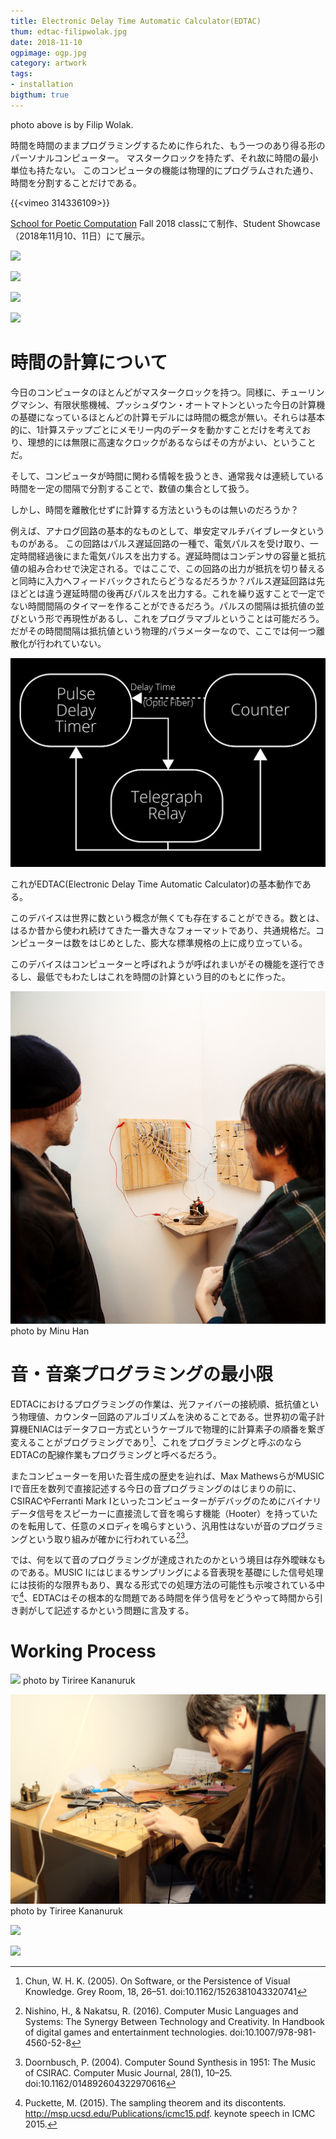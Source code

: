 ```yaml
---
title: Electronic Delay Time Automatic Calculator(EDTAC)
thum: edtac-filipwolak.jpg
date: 2018-11-10
ogpimage: ogp.jpg
category: artwork
tags:
- installation
bigthum: true
---
```


photo above is by Filip Wolak.

時間を時間のままプログラミングするために作られた、もう一つのあり得る形のパーソナルコンピューター。
マスタークロックを持たず、それ故に時間の最小単位も持たない。
このコンピュータの機能は物理的にプログラムされた通り、時間を分割することだけである。

{{<vimeo 314336109>}}

[School for Poetic Computation](https://sfpc.io) Fall 2018 classにて制作、Student Showcase（2018年11月10、11日）にて展示。

![](edtac21.JPG)

![](edtac22.JPG)

![](edtac23.JPG)

![](edtac24.JPG)

# 時間の計算について

今日のコンピュータのほとんどがマスタークロックを持つ。同様に、チューリングマシン、有限状態機械、プッシュダウン・オートマトンといった今日の計算機の基礎になっているほとんどの計算モデルには時間の概念が無い。それらは基本的に、1計算ステップごとにメモリー内のデータを動かすことだけを考えており、理想的には無限に高速なクロックがあるならばその方がよい、ということだ。

そして、コンピュータが時間に関わる情報を扱うとき、通常我々は連続している時間を一定の間隔で分割することで、数値の集合として扱う。

しかし、時間を離散化せずに計算する方法というものは無いのだろうか？

例えば、アナログ回路の基本的なものとして、単安定マルチバイブレータというものがある。
この回路はパルス遅延回路の一種で、電気パルスを受け取り、一定時間経過後にまた電気パルスを出力する。遅延時間はコンデンサの容量と抵抗値の組み合わせで決定される。ではここで、この回路の出力が抵抗を切り替えると同時に入力へフィードバックされたらどうなるだろうか？パルス遅延回路は先ほどとは違う遅延時間の後再びパルスを出力する。これを繰り返すことで一定でない時間間隔のタイマーを作ることができるだろう。パルスの間隔は抵抗値の並びという形で再現性があるし、これをプログラマブルということは可能だろう。だがその時間間隔は抵抗値という物理的パラメーターなので、ここでは何一つ離散化が行われていない。

![edtac-video-spriteone](edtac-video-spriteone.png)

これがEDTAC(Electronic Delay Time Automatic Calculator)の基本動作である。

このデバイスは世界に数という概念が無くても存在することができる。数とは、はるか昔から使われ続けてきた一番大きなフォーマットであり、共通規格だ。コンピューターは数をはじめとした、膨大な標準規格の上に成り立っている。

このデバイスはコンピューターと呼ばれようが呼ばれまいがその機能を遂行できるし、最低でもわたしはこれを時間の計算という目的のもとに作った。

![](edtac-minu-han.jpg)
photo by Minu Han

# 音・音楽プログラミングの最小限

EDTACにおけるプログラミングの作業は、光ファイバーの接続順、抵抗値という物理値、カウンター回路のアルゴリズムを決めることである。世界初の電子計算機ENIACはデータフロー方式というケーブルで物理的に計算素子の順番を繋ぎ変えることがプログラミングであり[^chun]、これをプログラミングと呼ぶのならEDTACの配線作業もプログラミングと呼べるだろう。

[^chun]: Chun, W. H. K. (2005). On Software, or the Persistence of Visual Knowledge. Grey Room, 18, 26–51. doi:10.1162/1526381043320741

またコンピューターを用いた音生成の歴史を辿れば、Max MathewsらがMUSIC Iで音圧を数列で直接記述する今日の音プログラミングのはじまりの前に、CSIRACやFerranti Mark Iといったコンピューターがデバッグのためにバイナリデータ信号をスピーカーに直接流して音を鳴らす機能（Hooter）を持っていたのを転用して、任意のメロディを鳴らすという、汎用性はないが音のプログラミングという取り組みが確かに行われている[^nishino][^doornbush]。

[^doornbush]: Doornbusch, P. (2004). Computer Sound Synthesis in 1951: The Music of CSIRAC. Computer Music Journal, 28(1), 10–25. doi:10.1162/014892604322970616 
[^nishino]: Nishino, H., & Nakatsu, R. (2016). Computer Music Languages and Systems: The Synergy Between Technology and Creativity. In Handbook of digital games and entertainment technologies. doi:10.1007/978-981-4560-52-8

では、何を以て音のプログラミングが達成されたのかという境目は存外曖昧なものである。MUSIC Iにはじまるサンプリングによる音表現を基礎にした信号処理には技術的な限界もあり、異なる形式での処理方法の可能性も示唆されている中で[^puckette]、EDTACはその根本的な問題である時間を伴う信号をどうやって時間から引き剥がして記述するかという問題に言及する。

[^puckette]: Puckette, M. (2015). The sampling theorem and its discontents. http://msp.ucsd.edu/Publications/icmc15.pdf. keynote speech in ICMC 2015.
# Working Process

![](edtac_working1.jpg)
photo by Tiriree Kananuruk

![](edtac_working2.jpg)
photo by Tiriree Kananuruk

![](edtac_progress.jpg)

![](edtac_progress2.jpg)
